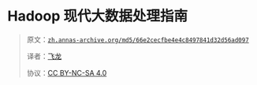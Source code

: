 # Hadoop 现代大数据处理指南

> 原文：[`zh.annas-archive.org/md5/66e2cecfbe4e4c8497841d32d56ad097`](https://zh.annas-archive.org/md5/66e2cecfbe4e4c8497841d32d56ad097)
> 
> 译者：[飞龙](https://github.com/wizardforcel)
> 
> 协议：[CC BY-NC-SA 4.0](http://creativecommons.org/licenses/by-nc-sa/4.0/)